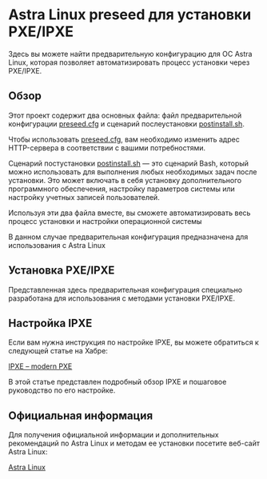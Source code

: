 # Astra Linux preseed для установки PXE/IPXE

Здесь вы можете найти предварительную конфигурацию для ОС Astra Linux, которая позволяет автоматизировать процесс установки через PXE/IPXE.

## Обзор

Этот проект содержит два основных файла: файл предварительной конфигурации [preseed.cfg](https://github.com/pcade/preseedAstralinux/blob/main/preseed.cfg) и сценарий послеустановки [postinstall.sh](https://github.com/pcade/preseedAstralinux/blob/main/postinstall.sh).

Чтобы использовать [preseed.cfg](https://github.com/pcade/preseedAstralinux/blob/main/preseed.cfg), вам необходимо изменить адрес HTTP-сервера в соответствии с вашими потребностями.

Сценарий постустановки [postinstall.sh](https://github.com/pcade/preseedAstralinux/blob/main/postinstall.sh) — это сценарий Bash, который можно использовать для выполнения любых необходимых задач после установки. Это может включать в себя установку дополнительного программного обеспечения, настройку параметров системы или настройку учетных записей пользователей.

Используя эти два файла вместе, вы сможете автоматизировать весь процесс установки и настройки операционной системы

В данном случае предварительная конфигурация предназначена для использования с Astra Linux

## Установка PXE/IPXE

Представленная здесь предварительная конфигурация специально разработана для использования с методами установки PXE/IPXE.

## Настройка IPXE

Если вам нужна инструкция по настройке IPXE, вы можете обратиться к следующей статье на Хабре:

[IPXE – modern PXE](https://habr.com/ru/articles/681142/)

В этой статье представлен подробный обзор IPXE и ​​пошаговое руководство по его настройке.

## Официальная информация

Для получения официальной информации и дополнительных рекомендаций по Astra Linux и методам ее установки посетите веб-сайт Astra Linux:

[Astra Linux](https://www.astralinux.ru/)
